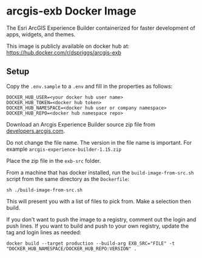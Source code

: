 # arcgis-exb Docker Image
The Esri ArcGIS Experience Builder containerized for faster development of apps, widgets, and themes.

This image is publicly available on docker hub at: https://hub.docker.com/r/dspriggs/arcgis-exb

## Setup
Copy the `.env.sample` to a `.env` and fill in the properties as follows:
```shell
DOCKER_HUB_USER=<your docker hub user name>
DOCKER_HUB_TOKEN=<docker hub token>
DOCKER_HUB_NAMESPACE=<docker hub user or company namespace>
DOCKER_HUB_REPO=<docker hub namespace repo>
```

Download an Arcgis Experience Builder source zip file from [developers.arcgis.com](https://developers.arcgis.com/downloads/#arcgis-experience-builder).

Do not change the file name. The version in the file name is important. For example `arcgis-experience-builder-1.15.zip`

Place the zip file in the `exb-src` folder.

From a machine that has docker installed, run the `build-image-from-src.sh` script from the same directory as the `Dockerfile`:

```shell
sh ./build-image-from-src.sh
```

This will present you with a list of files to pick from. Make a selection then build.

If you don't want to push the image to a registry, comment out the login and push lines. If you want to build and push to your own registry, update the tag and login lines as needed:
```shell
docker build --target production --build-arg EXB_SRC="FILE" -t "DOCKER_HUB_NAMESPACE/DOCKER_HUB_REPO:VERSION" .
```